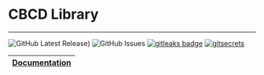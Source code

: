 # CBCD Library

---

![GitHub Latest Release)](https://img.shields.io/github/v/release/carlosrodlop/cbcd-lib?logo=github) ![GitHub Issues](https://img.shields.io/github/issues/carlosrodlop/cbcd-lib?logo=github) [![gitleaks badge](https://img.shields.io/badge/protected%20by-gitleaks-blue)](https://github.com/zricethezav/gitleaks#pre-commit) [![gitsecrets](https://img.shields.io/badge/protected%20by-gitsecrets-blue)](https://github.com/awslabs/git-secrets)

| [Documentation](https://github.com/carlosrodlop/carlosrodlop-docs/tree/main/cloudbees) |
| -------------------------------------------------------------------------------------- |
